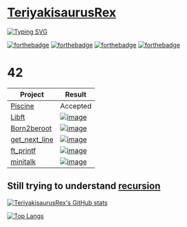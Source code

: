 # [TeriyakisaurusRex](https://github.com/TeriyakisaurusRex)

[![Typing SVG](https://readme-typing-svg.herokuapp.com?color=%2323F709&duration=2000&lines=%3AWq;oops;%3AWq;C'mon+man...;%3Awq;Finally)](https://git.io/typing-svg)

[![forthebadge](https://forthebadge.com/images/badges/built-with-love.svg)](https://forthebadge.com)
[![forthebadge](https://forthebadge.com/images/badges/for-you.svg)](https://forthebadge.com)
[![forthebadge](https://forthebadge.com/images/badges/check-it-out.svg)](https://forthebadge.com)
[![forthebadge](https://forthebadge.com/images/badges/you-didnt-ask-for-this.svg)](https://forthebadge.com)

# 42

| Project | Result |
| ------- | ------ |
| [Piscine](https://github.com/TeriyakisaurusRex/42Piscine) | Accepted |
| [Libft](https://github.com/TeriyakisaurusRex/42School/tree/master/libft) | [![image](https://img.shields.io/badge/Success-125%25-brightgreen)](https://github.com/TeriyakisaurusRex/42School/tree/master/libft#result) |
| [Born2beroot](https://github.com/TeriyakisaurusRex/42School/tree/master/Born2beroot) | [![image](https://img.shields.io/badge/Success-106%25-brightgreen)](https://github.com/TeriyakisaurusRex/42School/tree/master/Born2beroot#result) |
| [get_next_line](https://github.com/TeriyakisaurusRex/42School/tree/master/get_next_line) | [![image](https://img.shields.io/badge/Success-101%25-brightgreen)](https://github.com/TeriyakisaurusRex/42School/tree/master/get_next_line#result) |
| [ft_printf](https://github.com/TeriyakisaurusRex/42School/tree/master/ft_printf) | [![image](https://img.shields.io/badge/Success-100%25-brightgreen)](https://github.com/TeriyakisaurusRex/42School/tree/master/ft_printf#result) |
| [minitalk](https://github.com/TeriyakisaurusRex/42School/tree/master/minitalk) | [![image](https://img.shields.io/badge/Success-125%25-brightgreen)](https://github.com/TeriyakisaurusRex/42School/tree/master/minitalk#result)


## Still trying to understand [recursion](https://github.com/TeriyakisaurusRex#still-trying-to-understand-recursion)

[![TeriyakisaurusRex's GitHub stats](https://github-readme-stats.vercel.app/api?username=TeriyakisaurusRex&show_icons=true&theme=highcontrast)](https://github.com/TeriyakisaurusRex/github-readme-stats)

[![Top Langs](https://github-readme-stats.vercel.app/api/top-langs/?username=TeriyakisaurusRex&layout=compact)](https://github.com/TeriyakisaurusRex/github-readme-stats)
